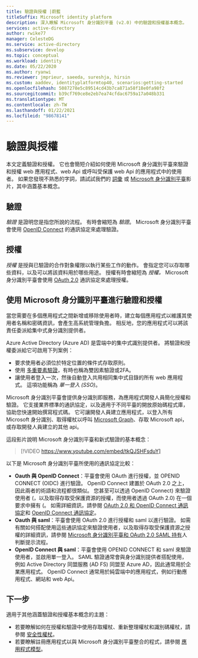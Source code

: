 ```yaml
---
title: 驗證與授權 |蔚藍
titleSuffix: Microsoft identity platform
description: 深入瞭解 Microsoft 身分識別平臺 (v2.0) 中的驗證和授權基本概念。
services: active-directory
author: rwike77
manager: CelesteDG
ms.service: active-directory
ms.subservice: develop
ms.topic: conceptual
ms.workload: identity
ms.date: 05/22/2020
ms.author: ryanwi
ms.reviewer: jmprieur, saeeda, sureshja, hirsin
ms.custom: aaddev, identityplatformtop40, scenarios:getting-started
ms.openlocfilehash: 5087278e5c89514cd43b7ca871a58f18e0fa98f2
ms.sourcegitcommit: b39cf769ce8e2eb7ea74cfdac6759a17a048b331
ms.translationtype: MT
ms.contentlocale: zh-TW
ms.lasthandoff: 01/22/2021
ms.locfileid: "98678141"
---
```

# <a name="authentication-vs-authorization"></a>驗證與授權

本文定義驗證和授權。 它也會簡短介紹如何使用 Microsoft 身分識別平臺來驗證和授權 web 應用程式、web Api 或呼叫受保護 web Api 的應用程式中的使用者。 如果您發現不熟悉的字詞，請試試我們的 [詞彙](developer-glossary.md) 或 [Microsoft 身分識別平臺](identity-videos.md)影片，其中涵蓋基本概念。

## <a name="authentication"></a>驗證

*驗證* 是證明您是指您所說的流程。 有時會縮短為 *驗證*。 Microsoft 身分識別平臺會使用 [OpenID Connect](https://openid.net/connect/) 的通訊協定來處理驗證。

## <a name="authorization"></a>授權

*授權* 是授與已驗證的合作對象權限以執行某些工作的動作。 會指定您可以存取哪些資料，以及可以將該資料用於哪些用途。 授權有時會縮短為 *授權。* Microsoft 身分識別平臺會使用 [OAuth 2.0](https://oauth.net/2/) 通訊協定來處理授權。

## <a name="authentication-and-authorization-using-the-microsoft-identity-platform"></a>使用 Microsoft 身分識別平臺進行驗證和授權

當您需要在多個應用程式之間新增或移除使用者時，建立每個應用程式以維護其使用者名稱和密碼資訊，會產生高系統管理負擔。 相反地，您的應用程式可以將該責任委派給集中式身分識別提供者。

Azure Active Directory (Azure AD) 是雲端中的集中式識別提供者。 將驗證和授權委派給它可啟用下列案例：

- 要求使用者必須位於特定位置的條件式存取原則。
- 使用 [多重要素驗證](../authentication/concept-mfa-howitworks.md)，有時也稱為雙因素驗證或2FA。
- 讓使用者登入一次，然後自動登入共用相同集中式目錄的所有 web 應用程式。 這項功能稱為 *單一登入 (SSO)*。

Microsoft 身分識別平臺會提供身分識別即服務，為應用程式開發人員簡化授權和驗證。 它支援業界標準的通訊協定，以及適用于不同平臺的開放原始碼程式庫，協助您快速開始撰寫程式碼。 它可讓開發人員建立應用程式，以登入所有 Microsoft 身分識別、取得權杖以呼叫 [Microsoft Graph](https://developer.microsoft.com/graph/)、存取 Microsoft api，或存取開發人員建立的其他 api。

這段影片說明 Microsoft 身分識別平臺和新式驗證的基本概念： 

> [!VIDEO https://www.youtube.com/embed/tkQJSHFsduY]

以下是 Microsoft 身分識別平臺所使用的通訊協定比較：

* **Oauth 與 OpenID Connect**：平臺會使用 OAuth 進行授權，並 OPENID CONNECT (OIDC) 進行驗證。 OpenID Connect 建置於 OAuth 2.0 之上，因此兩者的術語和流程都很類似。 您甚至可以透過 OpenID Connect) 來驗證使用者 (，以及取得存取受保護資源的授權，而使用者透過 OAuth 2.0) 在一個要求中擁有 (。 如需詳細資訊，請參閱 [OAuth 2.0 和 OpenID Connect 通訊協定](active-directory-v2-protocols.md)和 [OpenID Connect 通訊協定](v2-protocols-oidc.md)。
* **Oauth 與 saml**：平臺會使用 OAuth 2.0 進行授權和 saml 以進行驗證。 如需有關如何搭配使用這些通訊協定來驗證使用者，以及取得存取受保護資源之授權的詳細資訊，請參閱 [Microsoft 身分識別平臺和 OAuth 2.0 SAML 持有](./scenario-token-exchange-saml-oauth.md)人判斷提示流程。
* **OpenID Connect 與 saml**：平臺會使用 OPENID CONNECT 和 saml 來驗證使用者，並啟用單一登入。 SAML 驗證通常會與身分識別提供者搭配使用，例如 Active Directory 同盟服務 (AD FS) 同盟至 Azure AD，因此通常用於企業應用程式。 OpenID Connect 通常用於純雲端中的應用程式，例如行動應用程式、網站和 web Api。

## <a name="next-steps"></a>下一步

適用于其他涵蓋驗證和授權基本概念的主題：

* 若要瞭解如何在授權和驗證中使用存取權杖、重新整理權杖和識別碼權杖，請參閱 [安全性權杖](security-tokens.md)。
* 若要瞭解註冊應用程式以與 Microsoft 身分識別平臺整合的程式，請參閱 [應用程式模型](application-model.md)。